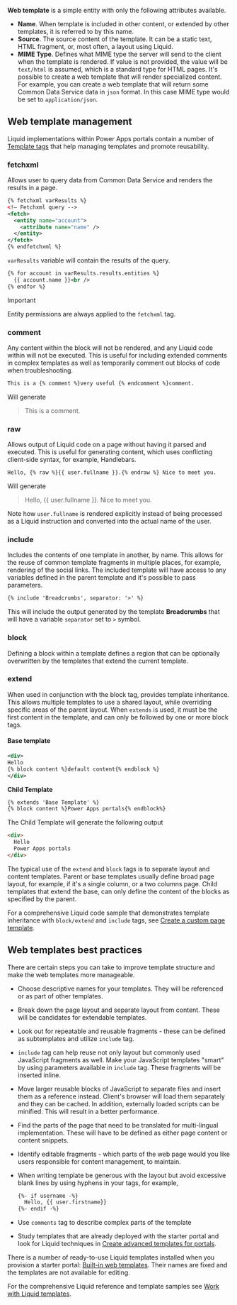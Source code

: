 **Web template** is a simple entity with only the following attributes available.

* **Name**. When template is included in other content, or extended by other templates, it is referred to by this name.
* **Source**. The source content of the template. It can be a static text, HTML fragment, or, most often, a layout using Liquid.
* **MIME Type**. Defines what MIME type the server will send to the client when the template is rendered. If value is not provided, the value will be `text/html` is assumed, which is a standard type for HTML pages. It's possible to create a web template that will render specialized content. For example, you can create a web template that will return some Common Data Service data in `json` format. In this case MIME type would be set to `application/json`. 

## Web template management

Liquid implementations within Power Apps portals contain a number of [Template tags](https://docs.microsoft.com/powerapps/maker/portals/liquid/template-tags/?azure-portal=true) that help managing templates and promote reusability.

### fetchxml

Allows user to query data from Common Data Service and renders the results in a page.

```xml
{% fetchxml varResults %}
<!— Fetchxml query -->
<fetch>
  <entity name="account">
    <attribute name="name" />
  </entity>
</fetch>
{% endfetchxml %}
```

`varResults` variable will contain the results of the query.

```xml
{% for account in varResults.results.entities %} 
  {{ account.name }}<br />
{% endfor %}
```

> [!IMPORTANT]
> Entity permissions are always applied to the `fetchxml` tag.

### comment

Any content within the block will not be rendered, and any Liquid code within will not be executed. This is useful for including extended comments in complex templates as well as temporarily comment out blocks of code when troubleshooting.

```xml
This is a {% comment %}very useful {% endcomment %}comment.
```

Will generate 

> This is a comment.

### raw

Allows output of Liquid code on a page without having it parsed and executed. This is useful for generating content, which uses conflicting client-side syntax, for example, Handlebars.

```xml
Hello, {% raw %}{{ user.fullname }}.{% endraw %} Nice to meet you.
```

Will generate 

> Hello, {{ user.fullname }}. Nice to meet you.

Note how `user.fullname` is rendered explicitly instead of being processed as a Liquid instruction and converted into the actual name of the user.

### include

Includes the contents of one template in another, by name. This allows for the reuse of common template fragments in multiple places, for example, rendering of the social links. The included template will have access to any variables defined in the parent template and it's possible to pass parameters.

```xml
{% include 'Breadcrumbs', separator: '>' %}
```

This will include the output generated by the template **Breadcrumbs** that will have a variable `separator` set to `>` symbol.

### block

Defining a block within a template defines a region that can be optionally overwritten by the templates that extend the current template.

### extend

When used in conjunction with the block tag, provides template inheritance. This allows multiple templates to use a shared layout, while overriding specific areas of the parent layout. When `extends` is used, it must be the first content in the template, and can only be followed by one or more block tags.

#### **Base template**

```xml
<div>
Hello
{% block content %}default content{% endblock %}
</div>
```

**Child Template**

```xml
{% extends 'Base Template' %}
{% block content %}Power Apps portals{% endblock%}
```

The Child Template will generate the following output

```html
<div>
  Hello
  Power Apps portals
</div>
```

The typical use of the `extend` and `block` tags is to separate layout and content templates. Parent or base templates usually define broad page layout, for example, if it's a single column, or a two columns page. Child templates that extend the base, can only define the content of the blocks as specified by the parent.

For a comprehensive Liquid code sample that demonstrates template inheritance with `block/extend` and `include` tags, see [Create a custom page template](https://docs.microsoft.com/powerapps/maker/portals/liquid/create-custom-template).

## Web templates best practices

There are certain steps you can take to improve template structure and make the web templates more manageable. 

* Choose descriptive names for your templates. They will be referenced or as part of other templates.

* Break down the page layout and separate layout from content. These will be candidates for extendable templates.

* Look out for repeatable and reusable fragments - these can be defined as subtemplates and utilize `include` tag.

* `include` tag can help reuse not only layout but commonly used JavaScript fragments as well. Make your JavaScript templates "smart" by using parameters available in `include` tag. These fragments will be inserted inline.

* Move larger reusable blocks of JavaScript to separate files and insert them as a reference instead. Client's browser will load them separately and they can be cached. In addition, externally loaded scripts can be minified. This will result in a better performance. 

* Find the parts of the page that need to be translated for multi-lingual implementation. These will have to be defined as either page content or content snippets.

* Identify editable fragments - which parts of the web page would you like users responsible for content management, to maintain.

* When writing template be generous with the layout but avoid excessive blank lines by using hyphens in your tags, for example, 

  ```xml
  {%- if username -%}
    Hello, {{ user.firstname}}
  {%- endif -%}
  ```

* Use `comments` tag to describe complex parts of the template

* Study templates that are already deployed with the starter portal and look for Liquid techniques in [Create advanced templates for portals](https://docs.microsoft.com/powerapps/maker/portals/liquid/create-custom-template/?azure-portal-true).

There is a number of ready-to-use Liquid templates installed when you provision a starter portal: [Built-in web templates](https://docs.microsoft.com/powerapps/maker/portals/liquid/store-content-web-templates#built-in-web-templates/?azure-portal-true). Their names are fixed and the templates are not available for editing.

For the comprehensive Liquid reference and template samples see [Work with Liquid templates](https://docs.microsoft.com/powerapps/maker/portals/liquid/liquid-overview/?azure-portal-true).


